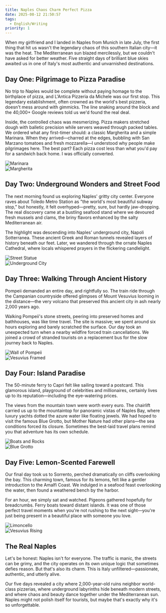 ```yaml
---
title: Naples Chaos Charm Perfect Pizza
date: 2025-08-12 21:50:57
tags:
  - English/Writing
priority: 1
---
```


When my girlfriend and I landed in Naples from Munich in late July, the first thing that hit us wasn't the legendary chaos of this southern Italian city—it was the heat. The Mediterranean sun blazed mercilessly, but we couldn't have asked for better weather. Five straight days of brilliant blue skies awaited us in one of Italy's most authentic and unvarnished destinations.

## Day One: Pilgrimage to Pizza Paradise

No trip to Naples would be complete without paying homage to the birthplace of pizza, and L'Antica Pizzeria da Michele was our first stop. This legendary establishment, often crowned as the world's best pizzeria, doesn't mess around with gimmicks. The line snaking around the block and the 40,000+ Google reviews told us we'd found the real deal.

Inside, the controlled chaos was mesmerizing. Pizza makers stretched dough with balletic precision while servers weaved through packed tables. We ordered what any first-timer should: a classic Margherita and a simple Marinara. When they arrived—charred at the edges, bubbling with San Marzano tomatoes and fresh mozzarella—I understood why people make pilgrimages here. The best part? Each pizza cost less than what you'd pay for a sandwich back home. I was officially converted.

![Marinara](https://cx-onedrive.pages.dev/api/raw?path=/Album/20250729-Napoli/IMG_2784.jpg)  
![Margherita](https://cx-onedrive.pages.dev/api/raw?path=/Album/20250729-Napoli/IMG_2785.jpg)

## Day Two: Underground Wonders and Street Food

The next morning found us exploring Naples' gritty city center. Everyone raves about Toledo Metro Station as "the world's most beautiful subway stop," but honestly, it felt overhyped—pretty, sure, but hardly jaw-dropping. The real discovery came at a bustling seafood stand where we devoured fresh mussels and clams, the briny flavors enhanced by the salty Mediterranean air.

The highlight was descending into Naples' underground city, Napoli Sotterranea. These ancient Greek and Roman tunnels revealed layers of history beneath our feet. Later, we wandered through the ornate Naples Cathedral, where locals whispered prayers in the flickering candlelight.

![Street Statue](https://cx-onedrive.pages.dev/api/raw?path=/Album/20250729-Napoli/IMG_2842.jpg)  
![Underground City](https://cx-onedrive.pages.dev/api/raw?path=/Album/20250729-Napoli/DSC05394.jpg)

## Day Three: Walking Through Ancient History

Pompeii demanded an entire day, and rightfully so. The train ride through the Campanian countryside offered glimpses of Mount Vesuvius looming in the distance—the very volcano that preserved this ancient city in ash nearly 2,000 years ago.

Walking Pompeii's stone streets, peering into preserved homes and bathhouses, was like time travel. The site is massive; we spent around six hours exploring and barely scratched the surface. Our day took an unexpected turn when a nearby wildfire forced train cancellations. We joined a crowd of stranded tourists on a replacement bus for the slow journey back to Naples.

![Wall of Pompeii](https://cx-onedrive.pages.dev/api/raw?path=/Album/20250729-Napoli/DSC05534.jpg)  
![Vesuvius Framed](https://cx-onedrive.pages.dev/api/raw?path=/Album/20250729-Napoli/DSC05542.jpg)  

## Day Four: Island Paradise

The 50-minute ferry to Capri felt like sailing toward a postcard. This glamorous island, playground of celebrities and millionaires, certainly lives up to its reputation—including the eye-watering prices.

 The views from the mountain town were worth every euro. The chairlift carried us up to the mountaintop for panoramic vistas of Naples Bay, where luxury yachts dotted the azure water like floating jewels. We had hoped to visit the famous Blue Grotto, but Mother Nature had other plans—the sea conditions forced its closure. Sometimes the best-laid travel plans remind you that adventure has its own schedule.

![Boats and Rocks](https://cx-onedrive.pages.dev/api/raw?path=/Album/20250729-Napoli/DSC05647.jpg)  
![Blue Grotto](https://cx-onedrive.pages.dev/api/raw?path=/Album/20250729-Napoli/DSC05784.jpg)  

## Day Five: Lemon-Scented Farewell

Our final day took us to Sorrento, perched dramatically on cliffs overlooking the bay. This charming town, famous for its lemons, felt like a gentler introduction to the Amalfi Coast. We indulged in a seafood feast overlooking the water, then found a weathered bench by the harbor.

For an hour, we simply sat and watched. Pigeons gathered hopefully for breadcrumbs. Ferry boats toward distant islands. It was one of those perfect travel moments when you're not rushing to the next sight—you're just being present in a beautiful place with someone you love.

![Limoncello](https://cx-onedrive.pages.dev/api/raw?path=/Album/20250729-Napoli/DSC05815.jpg)  
![Vesuvius Rising](https://cx-onedrive.pages.dev/api/raw?path=/Album/20250729-Napoli/DSC05785.jpg)  

## The Real Naples

Let's be honest: Naples isn't for everyone. The traffic is manic, the streets can be grimy, and the city operates on its own unique logic that sometimes defies reason. But that's also its charm. This is Italy unfiltered—passionate, authentic, and utterly alive.

Our five days revealed a city where 2,000-year-old ruins neighbor world-class pizzerias, where underground labyrinths hide beneath modern streets, and where chaos and beauty dance together under the Mediterranean sun. Naples might not polish itself for tourists, but maybe that's exactly why it's so unforgettable.
